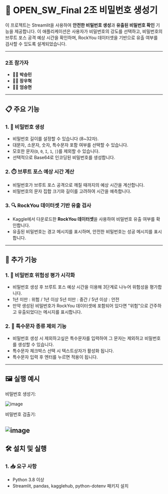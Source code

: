 # 🔐  OPEN_SW_Final 2조 비밀번호 생성기

이 프로젝트는 Streamlit을 사용하여 **안전한 비밀번호 생성**과 **유출된 비밀번호 확인** 기능을 제공합니다. 이 애플리케이션은 사용자가 비밀번호의 강도를 선택하고, 비밀번호의 브루트 포스 공격 예상 시간을 확인하며, RockYou 데이터셋을 기반으로 유출 여부를 검사할 수 있도록 설계되었습니다.

---

###  2조 참가자
- 👨‍💻 **박승민**
- 👨‍💻 **장우혁**
- 👨‍💻 **엄승현**

---

## 📋 주요 기능

### 1. 🔑 비밀번호 생성
- 비밀번호 길이를 설정할 수 있습니다 (8~32자).
- 대문자, 소문자, 숫자, 특수문자 포함 여부를 선택할 수 있습니다.
- 모호한 문자(`O`, `0`, `I`, `1`, `|`)를 제외할 수 있습니다.
- 선택적으로 Base64로 인코딩된 비밀번호를 생성합니다.

### 2. ⏱️ 브루트 포스 예상 시간 계산
- 비밀번호가 브루트 포스 공격으로 깨질 때까지의 예상 시간을 계산합니다.
- 비밀번호의 문자 집합 크기와 길이를 고려하여 시간을 예측합니다.

### 3. 🔍 RockYou 데이터셋 기반 유출 검사
- Kaggle에서 다운로드한 **RockYou 데이터셋**을 사용하여 비밀번호 유출 여부를 확인합니다.
- 유출된 비밀번호는 경고 메시지를 표시하며, 안전한 비밀번호는 성공 메시지를 표시합니다.

---

## 🔧 추가 기능

### 1. 🚨 비밀번호 위험성 평가 시각화
- 비밀번호 생성 후 브루트 포스 예상 시간을 이용해 3단계로 나누어 위험성을 평가합니다.
- 1년 미만 : 위험 / 1년 이상 5년 미만 : 중간 / 5년 이상 : 안전
- 만약 생성된 비밀번호가 RockYou 데이터셋에 포함되어 있다면 "위험"으로 간주하고 유출되었다는 메시지를 표시합니다.

### 2. 🚫 특수문자 종류 제외 기능
- 비밀번호 생성 시 제외하고싶은 특수문자를 입력하여 그 문자는 제외하고 비밀번호를 생성할 수 있습니다.
- 특수문자 체크박스 선택 시 텍스트상자가 활성화 됩니다.
- 특수문자 입력 후 엔터를 누르면 적용이 됩니다.

---

## 🖼️ 실행 예시

비밀번호 생성기:

![image](https://github.com/user-attachments/assets/20fcd1c0-5e24-401b-884c-8f781796f33a)

비밀번호 검출기:

![image](https://github.com/user-attachments/assets/d8695163-223f-4cd1-a96e-9477b4b12393)
---

## 🛠️ 설치 및 실행

### 1. 📥 요구 사항
- Python 3.8 이상
- Streamlit, pandas, kagglehub, python-dotenv 패키지 설치